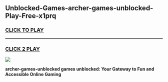 
## Unblocked-Games-archer-games-unblocked-Play-Free-x1prq
<h3>
<a href="https://premium76.site?title=archer-games-unblocked&ref=20A">CLICK TO PLAY</a></h3>
<hr>

<h3>
<a href="https://premium76.site?title=archer-games-unblocked&ref=20A">CLICK 2 PLAY</a>
  
</h3>

<a href="https://premium76.site?title=archer-games-unblocked&ref=20A"><img src="https://clearcache.store/games.png"></a>


**archer-games-unblocked games unblocked: Your Gateway to Fun and Accessible Online Gaming**
